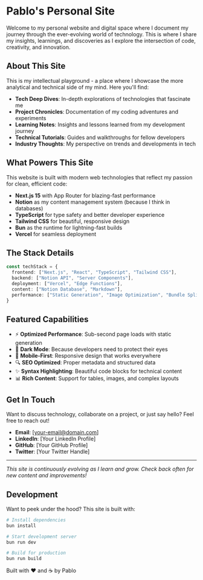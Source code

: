 # Pablo's Personal Site

Welcome to my personal website and digital space where I document my journey through the ever-evolving world of technology. This is where I share my insights, learnings, and discoveries as I explore the intersection of code, creativity, and innovation.

## About This Site

This is my intellectual playground - a place where I showcase the more analytical and technical side of my mind. Here you'll find:

- **Tech Deep Dives**: In-depth explorations of technologies that fascinate me
- **Project Chronicles**: Documentation of my coding adventures and experiments  
- **Learning Notes**: Insights and lessons learned from my development journey
- **Technical Tutorials**: Guides and walkthroughs for fellow developers
- **Industry Thoughts**: My perspective on trends and developments in tech

## What Powers This Site

This website is built with modern web technologies that reflect my passion for clean, efficient code:

- **Next.js 15** with App Router for blazing-fast performance
- **Notion** as my content management system (because I think in databases)
- **TypeScript** for type safety and better developer experience
- **Tailwind CSS** for beautiful, responsive design
- **Bun** as the runtime for lightning-fast builds
- **Vercel** for seamless deployment

## The Stack Details

```typescript
const techStack = {
  frontend: ["Next.js", "React", "TypeScript", "Tailwind CSS"],
  backend: ["Notion API", "Server Components"],
  deployment: ["Vercel", "Edge Functions"],
  content: ["Notion Database", "Markdown"],
  performance: ["Static Generation", "Image Optimization", "Bundle Splitting"]
}
```

## Featured Capabilities

- ⚡ **Optimized Performance**: Sub-second page loads with static generation
- 🌙 **Dark Mode**: Because developers need to protect their eyes
- 📱 **Mobile-First**: Responsive design that works everywhere
- 🔍 **SEO Optimized**: Proper metadata and structured data
- ✨ **Syntax Highlighting**: Beautiful code blocks for technical content
- 📊 **Rich Content**: Support for tables, images, and complex layouts

## Get In Touch

Want to discuss technology, collaborate on a project, or just say hello? Feel free to reach out!

- **Email**: [your-email@domain.com]
- **LinkedIn**: [Your LinkedIn Profile]
- **GitHub**: [Your GitHub Profile]
- **Twitter**: [Your Twitter Handle]

---

*This site is continuously evolving as I learn and grow. Check back often for new content and improvements!*

## Development

Want to peek under the hood? This site is built with:

```bash
# Install dependencies
bun install

# Start development server
bun run dev

# Build for production
bun run build
```

Built with ❤️ and ☕ by Pablo
